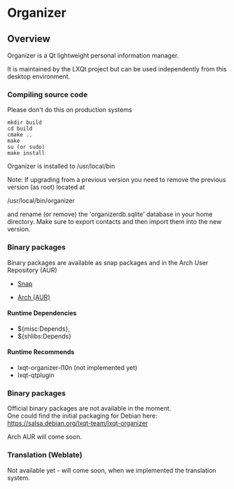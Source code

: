 # Organizer

## Overview

Organizer is a Qt lightweight personal information manager.

It is maintained by the LXQt project but can be used independently from this
desktop environment.


### Compiling source code

Please don't do this on production systems

```
mkdir build  
cd build  
cmake ..
make
su (or sudo)
make install
```

Organizer is installed to /usr/local/bin

Note: If upgrading from a previous version you need to remove the previous version (as root) located at

/usr/local/bin/organizer

and rename (or remove) the 'organizerdb.sqlite' database in your home directory. Make sure to export contacts and then import them into the new version.

### Binary packages

Binary packages are available as snap packages and in the Arch User Repository (AUR) 

* [Snap](https://build.snapcraft.io/user/ito32bit/lxqt-organizer-snap-packaging) 

* [Arch (AUR)](https://aur.archlinux.org/packages/lxqt-organizer-git/) 


#### Runtime Dependencies
* ${misc:Depends},
* ${shlibs:Depends}

#### Runtime Recommends
* lxqt-organizer-l10n (not implemented yet)
* lxqt-qtplugin

### Binary packages

Official binary packages are not available in the moment.  
One could find the initial packaging for Debian here:  
https://salsa.debian.org/lxqt-team/lxqt-organizer

Arch AUR will come soon.


### Translation (Weblate)
Not available yet - will come soon, when we implemented the translation system.
